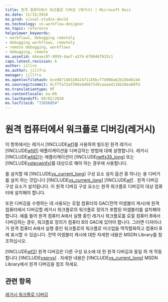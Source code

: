 ```yaml
---
title: 원격 컴퓨터에서 워크플로 디버깅 (레거시) | Microsoft Docs
ms.date: 11/15/2016
ms.prod: visual-studio-dev14
ms.technology: vs-workflow-designer
ms.topic: reference
helpviewer_keywords:
- workflows, debugging remotely
- debugging workflows, remotely
- remote debugging, workflows
- debugging, remote
ms.assetid: 44eaec8f-9959-4ae7-a374-670946f933c1
caps.latest.revision: 6
author: jillre
ms.author: jillfra
manager: jillfra
ms.openlocfilehash: bce98714832042471145bcf7d908a62b15bdb144
ms.sourcegitcommit: 6cfffa72af599a9d667249caaaa411bb28ea69fd
ms.translationtype: MT
ms.contentlocale: ko-KR
ms.lasthandoff: 09/02/2020
ms.locfileid: "72656854"
---
```

# <a name="debugging-workflows-from-a-remote-computer-legacy"></a>원격 컴퓨터에서 워크플로 디버깅(레거시)
이 항목에서는 레거시 [!INCLUDE[wf](../includes/wf-md.md)]를 사용하여 빌드된 원격 레거시 [!INCLUDE[wfd1](../includes/wfd1-md.md)] 애플리케이션을 디버깅하는 방법에 대해 설명합니다. 레거시 [!INCLUDE[wfd2](../includes/wfd2-md.md)]는 애플리케이션이 [!INCLUDE[netfx35_long](../includes/netfx35-long-md.md)] 또는 [!INCLUDE[vstecwinfx](../includes/vstecwinfx-md.md)]를 대상으로 해야 하는 경우에 사용합니다.

 를 설치할 때 [!INCLUDE[vs_current_long](../includes/vs-current-long-md.md)] 구성 요소 설치 옵션 중 하나는 용 디버거를 설치 하는 것입니다 [!INCLUDE[vs_current_long](../includes/vs-current-long-md.md)] [!INCLUDE[wf](../includes/wf-md.md)] . 원격 디버깅 구성 요소가 설치됩니다. 이 원격 디버깅 구성 요소는 원격 워크플로 디버깅의 대상 컴퓨터에 설치해야 합니다.

 또한 디버깅을 수행하는 데 사용되는 로컬 컴퓨터의 GAC(전역 어셈블리 캐시)에 원격 컴퓨터에서 디버깅할 레거시 워크플로의 워크플로 정의가 포함된 어셈블리를 설치해야 합니다. 예를 들어 원격 컴퓨터 A에서 실행 중인 레거시 워크플로를 로컬 컴퓨터 B에서 디버깅하는 경우, 워크플로 정의가 컴퓨터 B의 GAC에 있어야 합니다. 그러면 디자이너가 원격 컴퓨터 A에서 실행 중인 워크플로의 워크플로 마크업을 역직렬화하고 컴퓨터 B에 표시할 수 있습니다. 전역 어셈블리 캐시에 대한 자세한 내용은 MSDN Library를 참조하십시오.

 [!INCLUDE[wf2](../includes/wf2-md.md)] 원격 디버깅은 다른 구성 요소에 대 한 원격 디버깅과 동일 하 게 작동 합니다 [!INCLUDE[vsprvs](../includes/vsprvs-md.md)] . 자세한 내용은 [!INCLUDE[vs_current_long](../includes/vs-current-long-md.md)] MSDN Library에서 원격 디버깅을 참조 하세요.

## <a name="see-also"></a>관련 항목
 [레거시 워크플로 디버깅](../workflow-designer/debugging-legacy-workflows.md)